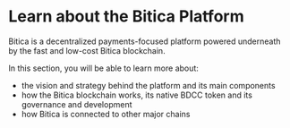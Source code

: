 # Learn about the Bitica Platform

Bitica is a decentralized payments-focused platform powered underneath by the fast and low-cost Bitica blockchain.&#x20;

In this section, you will be able to learn more about:

* the vision and strategy behind the platform and its main components
* how the Bitica blockchain works, its native BDCC token and its governance and development
* how Bitica is connected to other major chains

